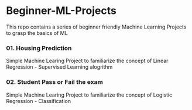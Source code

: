 # Beginner-ML-Projects
This repo contains a series of beginner friendly Machine Learning Projects to grasp the basics of ML 

### 01. Housing Prediction
 Simple Machine Learing Project to familiarize the concept of Linear Regression - Supervised Learning alogrithm
   
### 02. Student Pass or Fail the exam
 Simple Machine Learing Project to familiarize the concept of Logistic Regression - Classification
